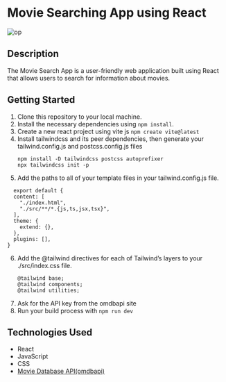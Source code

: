 # Movie Searching App using React

![op](https://github.com/ankitaludbe/Movie-Searching-App-using-React/assets/86849431/c1e37435-3881-4877-a3c2-c9fcadc3fb92)

## Description

The Movie Search App is a user-friendly web application built using React that allows users to search for information about movies. 



## Getting Started

1. Clone this repository to your local machine.
2. Install the necessary dependencies using `npm install`.
3. Create a new react project using vite js
   ```npm create vite@latest```
4. Install tailwindcss and its peer dependencies, then generate your tailwind.config.js and postcss.config.js files
   ```
   npm install -D tailwindcss postcss autoprefixer
   npx tailwindcss init -p
   ```
5. Add the paths to all of your template files in your tailwind.config.js file.
```
  export default {
  content: [
    "./index.html",
    "./src/**/*.{js,ts,jsx,tsx}",
  ],
  theme: {
    extend: {},
  },
  plugins: [],
} 
```
6. Add the @tailwind directives for each of Tailwind’s layers to your ./src/index.css file.
   ```
   @tailwind base;
   @tailwind components;
   @tailwind utilities;
   ```
7. Ask for the API key from the omdbapi site 
8.  Run your build process with 
    ```npm run dev```

## Technologies Used

- React
- JavaScript
- CSS
- [Movie Database API(omdbapi)](https://www.omdbapi.com/)

